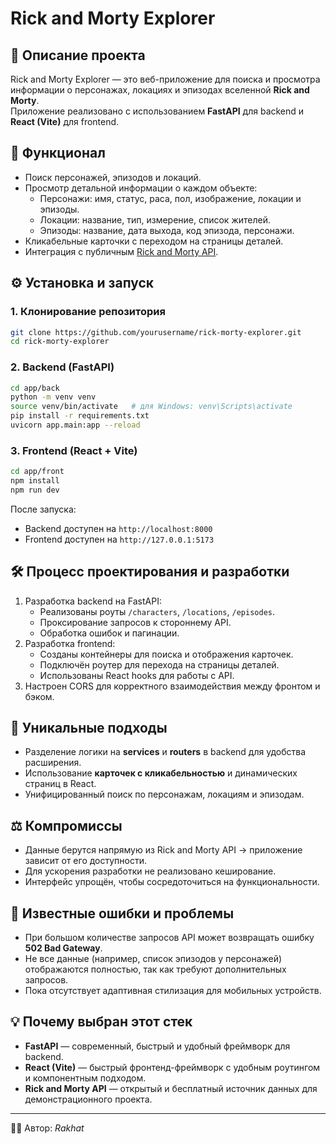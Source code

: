 # Rick and Morty Explorer

## 📌 Описание проекта
Rick and Morty Explorer — это веб-приложение для поиска и просмотра информации о персонажах, локациях и эпизодах вселенной **Rick and Morty**.  
Приложение реализовано с использованием **FastAPI** для backend и **React (Vite)** для frontend.

## 🚀 Функционал
- Поиск персонажей, эпизодов и локаций.
- Просмотр детальной информации о каждом объекте:
  - Персонажи: имя, статус, раса, пол, изображение, локации и эпизоды.
  - Локации: название, тип, измерение, список жителей.
  - Эпизоды: название, дата выхода, код эпизода, персонажи.
- Кликабельные карточки с переходом на страницы деталей.
- Интеграция с публичным [Rick and Morty API](https://rickandmortyapi.com/).

## ⚙️ Установка и запуск

### 1. Клонирование репозитория
```bash
git clone https://github.com/yourusername/rick-morty-explorer.git
cd rick-morty-explorer
```

### 2. Backend (FastAPI)
```bash
cd app/back
python -m venv venv
source venv/bin/activate   # для Windows: venv\Scripts\activate
pip install -r requirements.txt
uvicorn app.main:app --reload
```

### 3. Frontend (React + Vite)
```bash
cd app/front
npm install
npm run dev
```

После запуска:
- Backend доступен на `http://localhost:8000`
- Frontend доступен на `http://127.0.0.1:5173`

## 🛠️ Процесс проектирования и разработки
1. Разработка backend на FastAPI:
   - Реализованы роуты `/characters`, `/locations`, `/episodes`.
   - Проксирование запросов к стороннему API.
   - Обработка ошибок и пагинации.
2. Разработка frontend:
   - Созданы контейнеры для поиска и отображения карточек.
   - Подключён роутер для перехода на страницы деталей.
   - Использованы React hooks для работы с API.
3. Настроен CORS для корректного взаимодействия между фронтом и бэком.

## 🌟 Уникальные подходы
- Разделение логики на **services** и **routers** в backend для удобства расширения.
- Использование **карточек с кликабельностью** и динамических страниц в React.
- Унифицированный поиск по персонажам, локациям и эпизодам.

## ⚖️ Компромиссы
- Данные берутся напрямую из Rick and Morty API → приложение зависит от его доступности.
- Для ускорения разработки не реализовано кеширование.
- Интерфейс упрощён, чтобы сосредоточиться на функциональности.

## 🐞 Известные ошибки и проблемы
- При большом количестве запросов API может возвращать ошибку **502 Bad Gateway**.
- Не все данные (например, список эпизодов у персонажей) отображаются полностью, так как требуют дополнительных запросов.
- Пока отсутствует адаптивная стилизация для мобильных устройств.

## 💡 Почему выбран этот стек
- **FastAPI** — современный, быстрый и удобный фреймворк для backend.
- **React (Vite)** — быстрый фронтенд-фреймворк с удобным роутингом и компонентным подходом.
- **Rick and Morty API** — открытый и бесплатный источник данных для демонстрационного проекта.

---
👨‍💻 Автор: *Rakhat*
